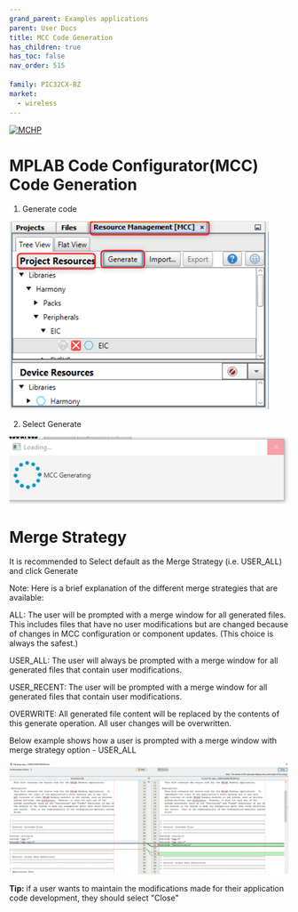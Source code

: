 ```yaml
---
grand_parent: Examples applications
parent: User Docs
title: MCC Code Generation
has_children: true
has_toc: false
nav_order: 515

family: PIC32CX-BZ
market:
  - wireless
---
```


[![MCHP](https://www.microchip.com/ResourcePackages/Microchip/assets/dist/images/logo.png)](https://www.microchip.com)
# MPLAB Code Configurator(MCC) Code Generation

1.  Generate code

![](media/image11.png)

2.  Select Generate

![](media/image12.png)

# Merge Strategy

It is recommended to Select default as the Merge Strategy (i.e.
USER_ALL) and click Generate

Note: Here is a brief explanation of the different merge strategies that
are available:

ALL: The user will be prompted with a merge window for all generated
files. This includes files that have no user modifications but are
changed because of changes in MCC configuration or component updates.
(This choice is always the safest.)

USER_ALL: The user will always be prompted with a merge window for all
generated files that contain user modifications.

USER_RECENT: The user will be prompted with a merge window for all
generated files that contain user modifications.

OVERWRITE: All generated file content will be replaced by the contents
of this generate operation. All user changes will be overwritten.

Below example shows how a user is prompted with a merge window with
merge strategy option - USER_ALL

![](media/image13.png)

**Tip:** if a user wants to maintain the modifications made for their
application code development, they should select "Close"
